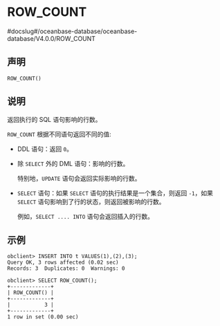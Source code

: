 ROW_COUNT 
==============================
#docslug#/oceanbase-database/oceanbase-database/V4.0.0/ROW_COUNT


声明 
-----------------------

```unknow
ROW_COUNT()
```



说明 
-----------------------

返回执行的 SQL 语句影响的行数。

`ROW_COUNT` 根据不同语句返回不同的值:

* DDL 语句：返回 `0`。

  

* 除 `SELECT` 外的 DML 语句：影响的行数。

  特别地，`UPDATE` 语句会返回实际影响的行数。
  

* `SELECT` 语句：如果 `SELECT` 语句的执行结果是一个集合，则返回 `-1`，如果 `SELECT` 语句影响到了行的状态，则返回被影响的行数。

  例如，`SELECT .... INTO` 语句会返回插入的行数。
  




示例 
-----------------------

```unknow
obclient> INSERT INTO t VALUES(1),(2),(3);
Query OK, 3 rows affected (0.02 sec)
Records: 3  Duplicates: 0  Warnings: 0

obclient> SELECT ROW_COUNT();
+-------------+
| ROW_COUNT() |
+-------------+
|           3 |
+-------------+
1 row in set (0.00 sec)
```


